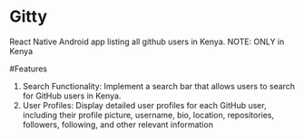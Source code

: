 # Gitty
React Native Android app listing all github users in Kenya. NOTE: ONLY in Kenya

#Features
1. Search Functionality: Implement a search bar that allows users to search for GitHub users in Kenya.
2. User Profiles: Display detailed user profiles for each GitHub user, including their profile picture, username, bio, location, repositories, followers, following, and other relevant information
